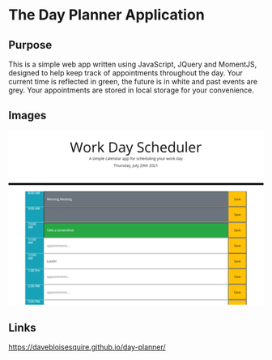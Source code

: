 # The Day Planner Application
## Purpose
This is a simple web app written using JavaScript, JQuery and MomentJS, designed to help keep track of appointments throughout the day. Your current time is reflected in green, the future is in white and past events are grey.
Your appointments are stored in local storage for your convenience.

## Images
![A user clicks on slots on the color-coded calendar and edits the events.](./DayPlanner.png)

## Links
https://davebloisesquire.github.io/day-planner/
